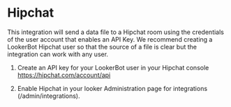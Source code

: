 # Hipchat

This integration will send a data file to a Hipchat room using the credentials of the user account that enables an API Key. We recommend creating a LookerBot Hipchat user so that the source of a file is clear but the integration can work with any user.

1. Create an API key for your LookerBot user in your Hipchat console https://hipchat.com/account/api

2. Enable Hipchat in your looker Administration page for integrations (/admin/integrations).

